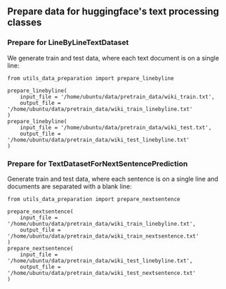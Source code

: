 ## Prepare data for huggingface's text processing classes

### Prepare for LineByLineTextDataset

We generate train and test data, where each text document is on a single line:
```
from utils_data_preparation import prepare_linebyline

prepare_linebyline(
    input_file = '/home/ubuntu/data/pretrain_data/wiki_train.txt', 
    output_file = '/home/ubuntu/data/pretrain_data/wiki_train_linebyline.txt'
)
prepare_linebyline(
    input_file = '/home/ubuntu/data/pretrain_data/wiki_test.txt', 
    output_file = '/home/ubuntu/data/pretrain_data/wiki_test_linebyline.txt'
)
```

### Prepare for TextDatasetForNextSentencePrediction

Generate train and test data, where each sentence is on a single line and documents are separated with a blank line:
```
from utils_data_preparation import prepare_nextsentence

prepare_nextsentence(
    input_file = '/home/ubuntu/data/pretrain_data/wiki_train_linebyline.txt',
    output_file = '/home/ubuntu/data/pretrain_data/wiki_train_nextsentence.txt'
)
prepare_nextsentence(
    input_file = '/home/ubuntu/data/pretrain_data/wiki_test_linebyline.txt', 
    output_file = '/home/ubuntu/data/pretrain_data/wiki_test_nextsentence.txt'
)
```
